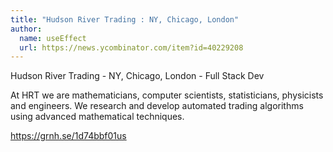 ```yaml
---
title: "Hudson River Trading : NY, Chicago, London"
author:
  name: useEffect
  url: https://news.ycombinator.com/item?id=40229208
---
```

Hudson River Trading - NY, Chicago, London - Full Stack Dev

At HRT we are mathematicians, computer scientists, statisticians, physicists and engineers. We research and develop automated trading algorithms using advanced mathematical techniques.

<a href="https:&#x2F;&#x2F;grnh.se&#x2F;1d74bbf01us" rel="nofollow">https:&#x2F;&#x2F;grnh.se&#x2F;1d74bbf01us</a>
